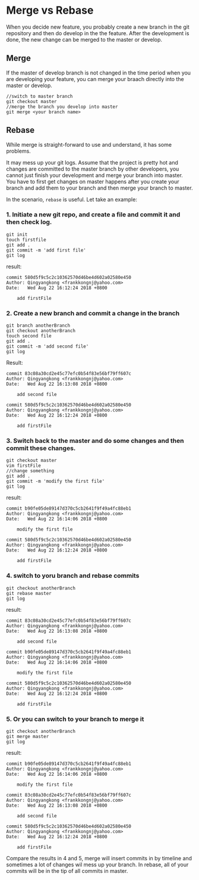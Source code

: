 # Merge vs Rebase
When you decide new feature, you probably create a new branch in the git repository and then do develop in the the feature. After the development is done, the new change can be merged to the master or develop.  
## Merge
If the master of develop branch is not changed in the time period when you are developing your feature, you can merge your braach directly into the master or develop.  
```
//switch to master branch
git checkout master
//merge the branch you develop into master
git merge <your branch name>
```

## Rebase
While merge is straight-forward to use and understand, it has some problems.  

It may mess up your git logs. Assume that the project is pretty hot and changes are committed to the master branch by other developers, you cannot just finish your development and merge your branch into master. You have to first get changes on master happens after you create your branch and add them to your branch and then merge your branch to master.  

In the scenario, `rebase` is useful. Let take an example:
### 1. Initiate a new git repo, and create a file and commit it and then check log.
```shell
git init
touch firstfile
git add .
git commit -m 'add first file'
git log
```
result:
```shell
commit 580d5f9c5c2c10362570d46be4d602a02580e450
Author: Qingyangkong <frankkongnj@yahoo.com>
Date:   Wed Aug 22 16:12:24 2018 +0800

    add firstFile

```

### 2. Create a new branch and commit a change in the branch
```shell
git branch anotherBranch
git checkout anotherBranch
touch second file
git add .
git commit -m 'add second file'
git log
```
Result:
```shell
commit 83c08a30cd2e45c77efc0b54f83e56bf79ff607c
Author: Qingyangkong <frankkongnj@yahoo.com>
Date:   Wed Aug 22 16:13:08 2018 +0800

    add second file

commit 580d5f9c5c2c10362570d46be4d602a02580e450
Author: Qingyangkong <frankkongnj@yahoo.com>
Date:   Wed Aug 22 16:12:24 2018 +0800

    add firstFile

```

### 3. Switch back to the master and do some changes and then commit these changes.
```shell
git checkout master
vim firstFile
//change something
git add .
git commit -m 'modify the first file'
git log
```
result:
```
commit b90fe05de89147d370c5cb2641f9f49a4fc88eb1
Author: Qingyangkong <frankkongnj@yahoo.com>
Date:   Wed Aug 22 16:14:06 2018 +0800

    modify the first file

commit 580d5f9c5c2c10362570d46be4d602a02580e450
Author: Qingyangkong <frankkongnj@yahoo.com>
Date:   Wed Aug 22 16:12:24 2018 +0800

    add firstFile
```

### 4. switch to yoru branch and rebase commits 
```shell
git checkout anotherBranch
git rebase master
git log
```
result:
```shell
commit 83c08a30cd2e45c77efc0b54f83e56bf79ff607c
Author: Qingyangkong <frankkongnj@yahoo.com>
Date:   Wed Aug 22 16:13:08 2018 +0800

    add second file

commit b90fe05de89147d370c5cb2641f9f49a4fc88eb1
Author: Qingyangkong <frankkongnj@yahoo.com>
Date:   Wed Aug 22 16:14:06 2018 +0800

    modify the first file

commit 580d5f9c5c2c10362570d46be4d602a02580e450
Author: Qingyangkong <frankkongnj@yahoo.com>
Date:   Wed Aug 22 16:12:24 2018 +0800

    add firstFile

```
### 5. Or you can switch to your branch to merge it
```shell
git checkout anotherBranch
git merge master
git log
```
result:
```
commit b90fe05de89147d370c5cb2641f9f49a4fc88eb1
Author: Qingyangkong <frankkongnj@yahoo.com>
Date:   Wed Aug 22 16:14:06 2018 +0800

    modify the first file

commit 83c08a30cd2e45c77efc0b54f83e56bf79ff607c
Author: Qingyangkong <frankkongnj@yahoo.com>
Date:   Wed Aug 22 16:13:08 2018 +0800

    add second file

commit 580d5f9c5c2c10362570d46be4d602a02580e450
Author: Qingyangkong <frankkongnj@yahoo.com>
Date:   Wed Aug 22 16:12:24 2018 +0800

    add firstFile

```

Compare the results in 4 and 5, merge will insert commits in by timeline and sometimes a lot of changes wil mess up your branch. In rebase, all of your commits will be in the tip of all commits in master. 
